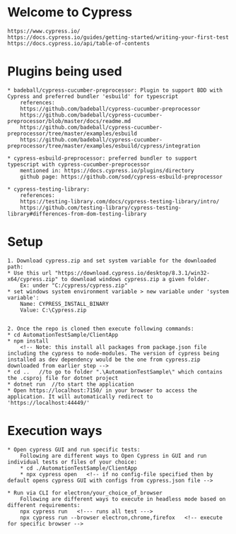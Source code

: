 # Welcome to Cypress 
    https://www.cypress.io/
    https://docs.cypress.io/guides/getting-started/writing-your-first-test
    https://docs.cypress.io/api/table-of-contents


# Plugins being used
    * badeball/cypress-cucumber-preprocessor: Plugin to support BDD with Cypress and preferred bundler 'esbuild' for typescript
	    references:
		https://github.com/badeball/cypress-cucumber-preprocessor
		https://github.com/badeball/cypress-cucumber-preprocessor/blob/master/docs/readme.md
        https://github.com/badeball/cypress-cucumber-preprocessor/tree/master/examples/esbuild
        https://github.com/badeball/cypress-cucumber-preprocessor/tree/master/examples/esbuild/cypress/integration

    * cypress-esbuild-preprocessor: preferred bundler to support typescript with cypress-cucumber-preprocessor
        mentioned in: https://docs.cypress.io/plugins/directory
        github page: https://github.com/sod/cypress-esbuild-preprocessor

	* cypress-testing-library: 
    	references:
        https://testing-library.com/docs/cypress-testing-library/intro/
		https://github.com/testing-library/cypress-testing-library#differences-from-dom-testing-library
        


# Setup 
    1. Download cypress.zip and set system variable for the downloaded path:
    * Use this url "https://download.cypress.io/desktop/8.3.1/win32-x64/cypress.zip" to download windows cypress.zip a given folder. 
        Ex: under "C:/cypress/cypress.zip"
    * set windows system environment variable > new variable under 'system variable':
        Name: CYPRESS_INSTALL_BINARY
        Value: C:\Cypress.zip


    2. Once the repo is cloned then execute following commands:
    * cd AutomationTestSample/ClientApp
    * npm install  
        <!-- Note: this install all packages from package.json file including the cypress to node-modules. The version of cypress being installed as dev dependency would be the one from cypress.zip downloaded from earlier step -->
    * cd ..   //to go to folder ".\AutomationTestSample\" which contains the .csproj file for dotnet project
    * dotnet run  //to start the application
    * Open https://localhost:7150/ in your browser to access the application. It will automatically redirect to 'https://localhost:44449/'


# Execution ways
    * Open cypress GUI and run specific tests:
        Following are different ways to Open Cypress in GUI and run individual tests or files of your choice:
        * cd ./AutomationTestSample/ClientApp
        * npx cypress open   <!-- if no config-file specified then by default opens cypress GUI with configs from cypress.json file -->

    * Run via CLI for electron/your_choice_of_browser
        Following are different ways to execute in headless mode based on different requirements:
        npx cypress run   <!--- runs all test --->
        npx cypress run --browser electron,chrome,firefox   <!-- execute for specific browser -->

